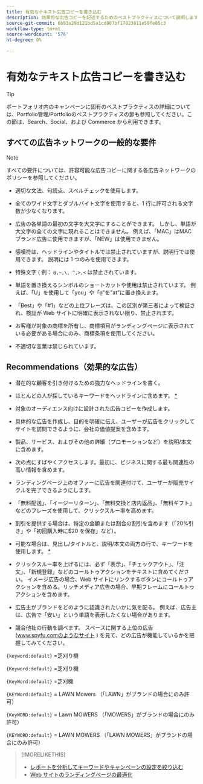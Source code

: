 ```yaml
---
title: 有効なテキスト広告コピーを書き込む
description: 効果的な広告コピーを記述するためのベストプラクティスについて説明します。
source-git-commit: 6b93a29d121bd5a1cd887bf17023811e59fe85c3
workflow-type: tm+mt
source-wordcount: '576'
ht-degree: 0%

---
```


# 有効なテキスト広告コピーを書き込む

>[!TIP]
>
>ポートフォリオ内のキャンペーンに固有のベストプラクティスの詳細については、Portfolio管理/Portfolioのベストプラクティスの節も参照してください。この節は、Search、Social、および Commerce から利用できます。<!-- verify convention for referencing Optimization Guide here -->

## すべての広告ネットワークの一般的な要件

>[!NOTE]
>
>すべての要件については、許容可能な広告コピーに関する各広告ネットワークのポリシーを参照してください。

* 適切な文法、句読点、スペルチェックを使用します。

* 全てのワイド文字とダブルバイト文字を使用すると、1 行に許可される文字数が少なくなります。

* 広告の各単語の最初の文字を大文字にすることができます。 しかし、単語が大文字の全ての文字に現れることはできません。 例えば、「MAC」はMACブランド広告に使用できますが、「NEW」は使用できません。

* 感嘆符は、ヘッドラインやタイトルでは禁止されていますが、説明行では使用できます。 説明には 1 つのみを使用できます。

* 特殊文字 ( 例： `@,~,\, ^,>,<` は禁止されています。

* 単語を置き換えるシンボルのショートカットや使用は禁止されています。 例えば、「U」を使用して「you」や「`@`&quot;を&quot;at&quot;に置き換えます。

* 「Best」や「#1」などの上位フレーズは、この区別が第三者によって検証され、検証が Web サイトに明確に表示されない限り、禁止されます。

* お客様が対象の商標を所有し、商標項目がランディングページに表示されている必要がある場合にのみ、商標条項を使用してください。

* 不適切な言葉は禁じられています。

## Recommendations（効果的な広告）

* 潜在的な顧客を引き付けるための強力なヘッドラインを書く。

* ほとんどの人が探しているキーワードをヘッドラインに含めます。 [*]

* 対象のオーディエンス向けに設計された広告コピーを作成します。

* 具体的な広告を作成し、目的を明確に伝え、ユーザーが広告をクリックしてサイトを訪問できるように、会社の価値提案を含めます。

* 製品、サービス、およびその他の詳細（プロモーションなど）を説明/本文に含めます。

* 次の点にすばやくアクセスします。最初に、ビジネスに関する最も関連性の高い情報を含めます。

* ランディングページ上のオファーに広告を関連付けて、ユーザーが販売サイクルを完了できるようにします。

* 「無料配送」、「イージーリターン」、「無料交換と店内返品」、「無料ギフト」などのフレーズを使用して、クリックスルー率を高めます。

* 割引を提供する場合は、特定の金額または割合の割引を含めます（「20%引き」や「初回購入時に$20 を保存」など）。

* 可能な場合は、見出し/タイトルと、説明/本文の両方の行で、キーワードを使用します。 [*]

* クリックスルー率を上げるには、必ず「表示」、「チェックアウト」、「注文」、「新規登録」などのコールトゥアクションをテキストに含めてください。 イメージ広告の場合、Web サイトにリンクするボタンにコールトゥアクションを含める。リッチメディア広告の場合、早期フレームにコールトゥアクションを含めます。

* 広告主がブランドをどのように認識されたいかに気を配る。 例えば、広告主は、広告で「安い」という単語を表示したくない場合があります。

* 競合他社の行動を調べます。 スペースに関する上位の広告 (www.spyfu.comのようなサイト ) を見て、どの広告が機能しているかを把握してみてください。

[*]:キーワードの挿入を使用する場合は、挿入コードで大文字と小文字を正しく指定します。

`{keyword:default}` =芝刈り機

`{Keyword:default}` =芝刈り機

`{KeyWord:default}` =芝刈機

`{KEYWord:default}` = LAWN Mowers （「LAWN」がブランドの場合にのみ許可）

`{KeyWORD:default}` = Lawn MOWERS （「MOWERS」がブランドの場合にのみ許可）

`{KEYWORD:default}` = LAWN MOWERS （「LAWN MOWERS」がブランドの場合にのみ許可）

>[!MORELIKETHIS]
>
>* [レポートを分析してキーワードやキャンペーンの設定を絞り込む](best-practices-analyze.md)
>* [Web サイトのランディングページの最適化](best-practices-optimize.md)
